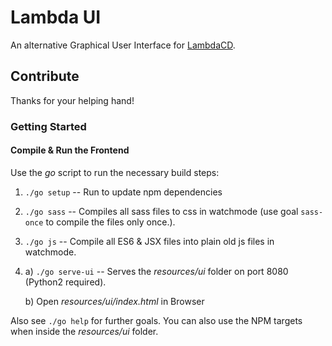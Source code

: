 Lambda UI
==========
An alternative Graphical User Interface for [LambdaCD](https://github.com/flosell/lambdacd).

## Contribute

Thanks for your helping hand!

### Getting Started

#### Compile & Run the Frontend
Use the _go_ script to run the necessary build steps:

1. `./go setup` -- Run to update npm dependencies
2. `./go sass` -- Compiles all sass files to css in watchmode (use goal `sass-once` to compile the files only once.).
3. `./go js`  -- Compile all ES6 & JSX files into plain old js files in watchmode. 
3. a) `./go serve-ui` -- Serves the _resources/ui_ folder on port 8080 (Python2 required).

   b) Open _resources/ui/index.html_ in Browser

Also see `./go help` for further goals.
You can also use the NPM targets when inside the _resources/ui_ folder.
